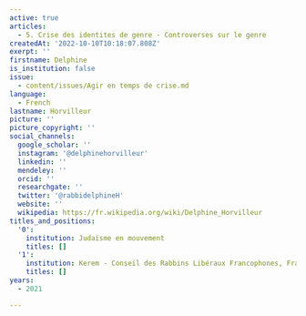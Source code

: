 ```yaml
---
active: true
articles:
  - 5. Crise des identites de genre - Controverses sur le genre
createdAt: '2022-10-10T10:18:07.808Z'
exerpt: ''
firstname: Delphine
is_institution: false
issue:
  - content/issues/Agir en temps de crise.md
language:
  - French
lastname: Horvilleur
picture: ''
picture_copyright: ''
social_channels:
  google_scholar: ''
  instagram: '@delphinehorvilleur'
  linkedin: ''
  mendeley: ''
  orcid: ''
  researchgate: ''
  twitter: '@rabbidelphineH'
  website: ''
  wikipedia: https://fr.wikipedia.org/wiki/Delphine_Horvilleur
titles_and_positions:
  '0':
    institution: Judaïsme en mouvement
    titles: []
  '1':
    institution: Kerem - Conseil des Rabbins Libéraux Francophones, France
    titles: []
years:
  - 2021

---
```

